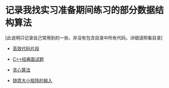 # 记录我找实习准备期间练习的部分数据结构算法

[此说明只记录自己常用到的一些，并没有包含目录中所有代码，详细请照看目录]


- [高效代码片段](./高效代码函数/ex.md)

- [C++经典面试题](./常见面试题/cpp.md)

- [贪心算法](./算法/贪心算法/贪心.md)

- [随意大小矩阵的输入](./高峰效代码函数/matric.md)




